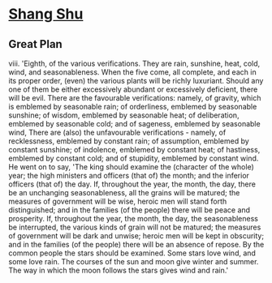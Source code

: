 [Shang Shu](http://ctext.org/shang-shu)
========================================

Great Plan
----------
viii. 'Eighth, of the various verifications. They are rain, sunshine, heat, cold, wind, and seasonableness. When the five come, all complete, and each in its proper order, (even) the various plants will be richly luxuriant. Should any one of them be either excessively abundant or excessively deficient, there will be evil. There are the favourable verifications: namely, of gravity, which is emblemed by seasonable rain; of orderliness, emblemed by seasonable sunshine; of wisdom, emblemed by seasonable heat; of deliberation, emblemed by seasonable cold; and of sageness, emblemed by seasonable wind, There are (also) the unfavourable verifications - namely, of recklessness, emblemed by constant rain; of assumption, emblemed by constant sunshine; of indolence, emblemed by constant heat; of hastiness, emblemed by constant cold; and of stupidity, emblemed by constant wind. He went on to say, 'The king should examine the (character of the whole) year; the high ministers and officers (that of) the month; and the inferior officers (that of) the day. If, throughout the year, the month, the day, there be an unchanging seasonableness, all the grains will be matured; the measures of government will be wise, heroic men will stand forth distinguished; and in the families (of the people) there will be peace and prosperity. If, throughout the year, the month, the day, the seasonableness be interrupted, the various kinds of grain will not be matured; the measures of government will be dark and unwise; heroic men will be kept in obscurity; and in the families (of the people) there will be an absence of repose. By the common people the stars should be examined. Some stars love wind, and some love rain. The courses of the sun and moon give winter and summer. The way in which the moon follows the stars gives wind and rain.'